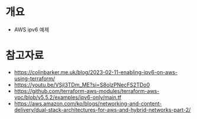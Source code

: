 # 개요
* AWS ipv6 예제

# 참고자료
* https://colinbarker.me.uk/blog/2023-02-11-enabling-ipv6-on-aws-using-terraform/
* https://youtu.be/VSjl3TDm_ME?si=S8olzPNecFS2TDo0
* https://github.com/terraform-aws-modules/terraform-aws-vpc/blob/v5.5.2/examples/ipv6-only/main.tf
* https://aws.amazon.com/ko/blogs/networking-and-content-delivery/dual-stack-architectures-for-aws-and-hybrid-networks-part-2/
